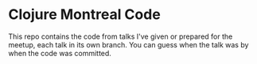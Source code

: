 # Clojure Montreal Code

This repo contains the code from talks I've given or prepared for the meetup,
each talk in its own branch. You can guess when the talk was by when the code
was committed.

